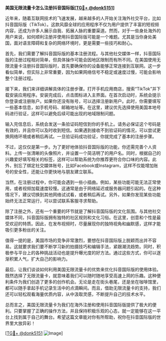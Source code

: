 **美国无限流量卡怎么注册抖音国际版[[TG💪+ @donk5151](https://t.me/s/donk5151)]**

近年来，随着互联网技术的飞速发展，越来越多的人开始关注海外社交平台，比如抖音国际版（TikTok）。这款风靡全球的应用程序不仅为用户提供了丰富的短视频内容，还成为许多人展示自我、拓展人脉的重要渠道。然而，对于一些身处海外的用户来说，如何顺利注册并使用抖音国际版可能是一个难题。尤其是当你身处美国，面对语言障碍和复杂的网络环境时，更是需要一些技巧和耐心。

首先，我们需要了解抖音国际版的基本注册流程。与其他社交媒体一样，抖音国际版的注册过程相对简单，但具体操作可能会因地区限制而有所不同。在美国使用无限流量卡注册抖音国际版时，首先要确保你的设备能够正常连接到互联网。这一步看似简单，但实际上非常重要，因为如果网络信号不稳定或速度过慢，可能会影响整个注册过程。

接下来，我们来详细讲解具体的注册步骤。打开手机应用商店，搜索“TikTok”并下载安装应用程序。安装完成后，点击图标进入主界面。在首次启动时，系统会提示你登录或注册账户。如果你还没有账号，可以选择注册新用户。此时，你需要填写一些基本信息，如手机号码、邮箱地址等。在这里，建议优先选择使用美国本地号码进行验证，这样可以避免后续可能出现的地域限制问题。

输入完信息后，系统会发送一条验证码短信到你的手机上。请务必保证这个号码是有效的，并且你可以及时收到短信。如果遇到接收不到验证码的情况，可以尝试更换网络环境或者稍后再试。一旦验证码成功验证，你就完成了基本的注册步骤。

不过，这仅仅是第一步。为了更好地体验抖音国际版的功能，你还需完善个人资料。上传一张清晰的头像照片，并设置一个简洁明了的用户名。同时，根据自己的兴趣爱好填写相关的标签，这样可以帮助系统为你推荐更符合你口味的内容。此外，别忘了绑定社交媒体账号，比如Facebook或Instagram，这样不仅能增加账号的安全性，还能让你更快地与朋友建立联系。

当然，在注册过程中，你可能会遇到一些小插曲。例如，某些功能可能无法正常使用，或者视频加载速度较慢。这通常是由于网络延迟或服务器问题引起的。在这种情况下，建议切换到其他网络试试看，或者稍后再试。另外，如果你发现某些功能始终无法正常运行，可以尝试联系客服寻求帮助。

除了注册之外，还有一个重要的环节就是了解抖音国际版的文化氛围。与其他社交媒体不同，抖音国际版拥有独特的社区规则和文化习俗。在这里，创意和个性是最受欢迎的特质。因此，在发布视频时，尽量展现你的独特视角和幽默感，这样才能吸引更多粉丝的关注。

值得一提的是，美国市场的竞争非常激烈，要想在抖音国际版上脱颖而出并不容易。这就要求我们要不断学习新的拍摄技巧和编辑手法，紧跟潮流趋势。同时，积极参与平台上的各种挑战活动也是提升曝光度的好方法。通过这些方式，你可以逐渐积累人气，扩大自己的影响力。

最后，让我们谈谈如何利用美国无限流量卡的优势来优化抖音国际版的使用体验。既然选择了无限流量卡，就意味着我们可以随时随地享受高速上网的乐趣。这种便利条件为我们创造了更多的创作机会。无论是走在街头巷尾，还是坐在咖啡馆里，都可以随手拿起手机记录生活中的点滴瞬间。而且，借助无限流量卡的支持，我们还可以轻松观看海量优质内容，从中汲取灵感，不断提升自己的技术水平。

总而言之，美国无限流量卡为我们在海外注册和使用抖音国际版提供了极大的便利。只要掌握了正确的操作方法，并且保持积极乐观的心态，就一定能够在这一平台上找到属于自己的舞台。希望这篇文章能对你有所帮助，祝你在抖音国际版的世界里大放异彩！

[[TG💪+ @donk5151](https://t.me/s/donk5151) ![Image](https://i.postimg.cc/rwNCRYN7/Snipaste-2025-04-30-17-27-05.png)]